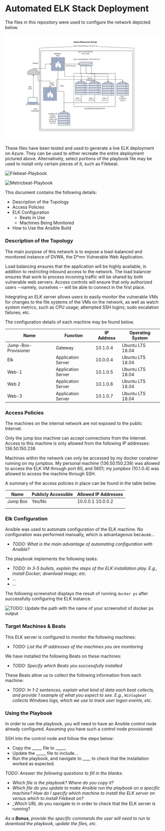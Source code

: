 # Automated ELK Stack Deployment

The files in this repository were used to configure the network depicted below.

![Network Diagram](https://github.com/UberGucci/ELK-Stack/blob/21bed620d84a9b1c7519b6953650433908a12b01/Diagrams/Azure-VM-ELK-VM.PNG)

These files have been tested and used to generate a live ELK deployment on Azure. They can be used to either recreate the entire deployment pictured above. Alternatively, select portions of the playbook file may be used to install only certain pieces of it, such as Filebeat.

  ![Filebeat-Playbook](https://github.com/UberGucci/ELK-Stack/blob/e1ba340908e9e1b1001e6165433cad6c60c9c8f7/Ansible/filebeat-playbook.yml)
  
  ![Metricbeat-Playbook](https://github.com/UberGucci/ELK-Stack/blob/a0db13fc6fff6c04cd87865d8414f46bf51e7adf/Ansible/metricbeat-playbook.yml)

This document contains the following details:
- Description of the Topology
- Access Policies
- ELK Configuration
  - Beats in Use
  - Machines Being Monitored
- How to Use the Ansible Build


### Description of the Topology

The main purpose of this network is to expose a load-balanced and monitored instance of DVWA, the D*mn Vulnerable Web Application.

Load balancing ensures that the application will be highly available, in addition to restricting inbound access to the network. The load balancer ensures that work to process incoming traffic will be shared by both vulnerable web servers. Access controls will ensure that only authorized users --namely, ourselves -- will be able to connect in the first place.

Integrating an ELK server allows users to easily monitor the vulnerable VMs for changes to the file systems of the VMs on the network, as well as watch system metrics, such as CPU usage; attempted SSH logins; sudo escalation failures; etc.

The configuration details of each machine may be found below.

| Name                 | Function                   | IP Address | Operating System |
|----------------------|----------------------------|------------|------------------|
| Jump-Box-Provisioner | Gateway                    | 10.1.0.4   | Ubuntu LTS 18.04 |
| Elk                  |   Application Server       | 10.0.0.4   | Ubuntu LTS 18.04 |
| Web-1                |   Application Server       | 10.1.0.5   | Ubuntu LTS 18.04 |
| Web 2                |   Application Server       | 10.1.0.6   | Ubuntu LTS 18.04 |
| Web-3                |   Application Server       | 10.1.0.7  | Ubuntu LTS 18.04 |

### Access Policies

The machines on the internal network are not exposed to the public Internet. 

Only the jump box machine can accept connections from the Internet. Access to this machine is only allowed from the following IP addresses: 136.50.150.238

Machines within the network can only be accessed by my docker conatiner running on my jumpbox. My personal machine (136.50.150.238) was allowed to access the ELK VM through port 80, and 5601; my jumpbox (10.1.0.4) was allowed to access the machine through SSH. 

A summary of the access policies in place can be found in the table below.

| Name     | Publicly Accessible | Allowed IP Addresses |
|----------|---------------------|----------------------|
| Jump Box | Yes/No              | 10.0.0.1 10.0.0.2    |
|          |                     |                      |
|          |                     |                      |

### Elk Configuration

Ansible was used to automate configuration of the ELK machine. No configuration was performed manually, which is advantageous because...
- _TODO: What is the main advantage of automating configuration with Ansible?_

The playbook implements the following tasks:
- _TODO: In 3-5 bullets, explain the steps of the ELK installation play. E.g., install Docker; download image; etc._
- ...
- ...

The following screenshot displays the result of running `docker ps` after successfully configuring the ELK instance.

![TODO: Update the path with the name of your screenshot of docker ps output](Images/docker_ps_output.png)

### Target Machines & Beats
This ELK server is configured to monitor the following machines:
- _TODO: List the IP addresses of the machines you are monitoring_

We have installed the following Beats on these machines:
- _TODO: Specify which Beats you successfully installed_

These Beats allow us to collect the following information from each machine:
- _TODO: In 1-2 sentences, explain what kind of data each beat collects, and provide 1 example of what you expect to see. E.g., `Winlogbeat` collects Windows logs, which we use to track user logon events, etc._

### Using the Playbook
In order to use the playbook, you will need to have an Ansible control node already configured. Assuming you have such a control node provisioned: 

SSH into the control node and follow the steps below:
- Copy the _____ file to _____.
- Update the _____ file to include...
- Run the playbook, and navigate to ____ to check that the installation worked as expected.

_TODO: Answer the following questions to fill in the blanks:_
- _Which file is the playbook? Where do you copy it?_
- _Which file do you update to make Ansible run the playbook on a specific machine? How do I specify which machine to install the ELK server on versus which to install Filebeat on?_
- _Which URL do you navigate to in order to check that the ELK server is running?

_As a **Bonus**, provide the specific commands the user will need to run to download the playbook, update the files, etc._
